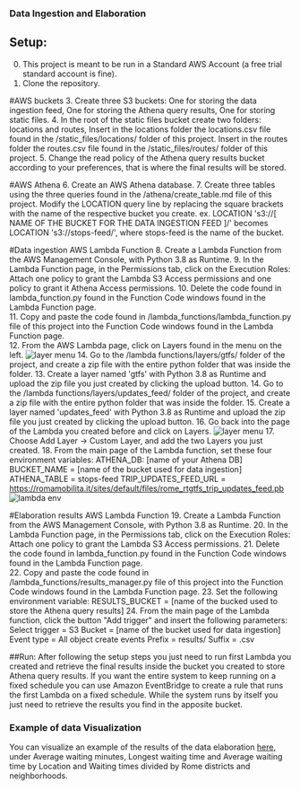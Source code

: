 ### Data Ingestion and Elaboration
## Setup:
0. This project is meant to be run in a Standard AWS Account (a free trial standard account is fine).
1. Clone the repository.

#AWS buckets
3. Create three S3 buckets: 
	One for storing the data ingestion feed, 
	One for storing the Athena query results,
	One for storing static files.
4. In the root of the static files bucket create two folders: locations and routes,
	Insert in the locations folder the locations.csv file found in the /static_files/locations/ folder of this project.
	Insert in the routes folder the routes.csv file found in the /static_files/routes/ folder of this project.
5. Change the read policy of the Athena query results bucket according to your preferences, that is where the final results will be stored.

#AWS Athena
6. Create an AWS Athena database.
7. Create three tables using the three queries found in the /athena/create_table.md file of this project.
	Modify the LOCATION query line by replacing the square brackets with the name of the respective bucket you create.
	ex. LOCATION 's3://[ NAME OF THE BUCKET FOR THE DATA INGESTION FEED ]/' becomes LOCATION 's3://stops-feed/', where stops-feed is the name of the bucket.

#Data ingestion AWS Lambda Function
8. Create a Lambda Function from the AWS Management Console, with Python 3.8 as Runtime.
9. In the Lambda Function page, in the Permissions tab, click on the Execution Roles:
	Attach one policy to grant the Lambda S3 Access permissions and one policy to grant it Athena Access permissions.
10. Delete the code found in lambda_function.py found in the Function Code windows found in the Lambda Function page.	
11. Copy and paste the code found in /lambda_functions/lambda_function.py file of this project into the Function Code windows found in the Lambda Function page.	
12. From the AWS Lambda page, click on Layers found in the menu on the left.
![layer menu](https://i.imgur.com/W8DEdb9.png)
14. Go to the /lambda functions/layers/gtfs/ folder of the project, and create a zip file with the entire python folder that was inside the folder.
13. Create a layer named 'gtfs' with Python 3.8 as Runtime and upload the zip file you just created by clicking the upload button.
14. Go to the /lambda functions/layers/updates_feed/ folder of the project, and create a zip file with the entire python folder that was inside the folder.
15. Create a layer named 'updates_feed' with Python 3.8 as Runtime and upload the zip file you just created by clicking the upload button.
16. Go back into the page of the Lambda you created before and click on Layers.
![layer menu](https://i.imgur.com/xqr1LCS.png)
17. Choose Add Layer -> Custom Layer, and add the two Layers you just created.
18. From the main page of the Lambda function, set these four environment variables:
	ATHENA_DB: [name of your Athena DB]
        BUCKET_NAME = [name of the bucket used for data ingestion]
        ATHENA_TABLE = stops-feed
        TRIP_UPDATES_FEED_URL = https://romamobilita.it/sites/default/files/rome_rtgtfs_trip_updates_feed.pb
![lambda env](https://i.imgur.com/mxbU6mE.png)        

#Elaboration results AWS Lambda Function
19. Create a Lambda Function from the AWS Management Console, with Python 3.8 as Runtime.
20. In the Lambda Function page, in the Permissions tab, click on the Execution Roles:
	Attach one policy to grant the Lambda S3 Access permissions.
21. Delete the code found in lambda_function.py found in the Function Code windows found in the Lambda Function page.	
22. Copy and paste the code found in /lambda_functions/results_manager.py file of this project into the Function Code windows found in the Lambda Function page.
23. Set the following environment variable:
	RESULTS_BUCKET = [name of the bucked used to store the Athena query results]
24. From the main page of the Lambda function, click the button "Add trigger" and insert the following parameters:
	Select trigger = S3
	Bucket = [name of the bucket used for data ingestion]
	Event type = All object create events
	Prefix = results/
	Suffix = .csv

##Run:
After following the setup steps you just need to run first Lambda you created and retrieve the final results inside the bucket you created to store Athena query results.
If you want the entire system to keep running on a fixed schedule you can use Amazon EventBridge to create a rule that runs the first Lambda on a fixed schedule.
While the system runs by itself you just need to retrieve the results you find in the apposite bucket.

### Example of data Visualization
You can visualize an example of the results of the data elaboration [here](https://lsparkzwz.github.io/atacmonitor/), under Average waiting minutes, Longest waiting time and Average waiting time by Location and Waiting times divided by Rome districts and neighborhoods.



